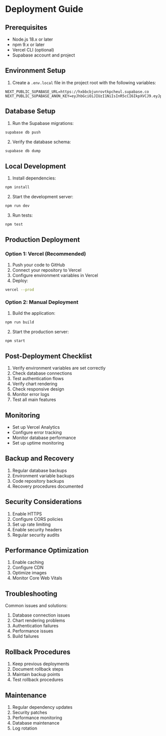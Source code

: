 # Deployment Guide

## Prerequisites
- Node.js 18.x or later
- npm 9.x or later
- Vercel CLI (optional)
- Supabase account and project

## Environment Setup
1. Create a `.env.local` file in the project root with the following variables:
```env
NEXT_PUBLIC_SUPABASE_URL=https://hxbbcbjunrovtkpcheul.supabase.co
NEXT_PUBLIC_SUPABASE_ANON_KEY=eyJhbGciOiJIUzI1NiIsInR5cCI6IkpXVCJ9.eyJpc3MiOiJzdXBhYmFzZSIsInJlZiI6Imh4YmJjYmp1bnJvdnRrcGNoZXVsIiwicm9sZSI6ImFub24iLCJpYXQiOjE3NDI5MTkwMTksImV4cCI6MjA1ODQ5NTAxOX0.UJJ6xTLr9C1zLOS6bNYHrsUPsq6eA9NTKKXiyVLhmTk
```

## Database Setup
1. Run the Supabase migrations:
```bash
supabase db push
```

2. Verify the database schema:
```bash
supabase db dump
```

## Local Development
1. Install dependencies:
```bash
npm install
```

2. Start the development server:
```bash
npm run dev
```

3. Run tests:
```bash
npm test
```

## Production Deployment

### Option 1: Vercel (Recommended)
1. Push your code to GitHub
2. Connect your repository to Vercel
3. Configure environment variables in Vercel
4. Deploy:
```bash
vercel --prod
```

### Option 2: Manual Deployment
1. Build the application:
```bash
npm run build
```

2. Start the production server:
```bash
npm start
```

## Post-Deployment Checklist
1. Verify environment variables are set correctly
2. Check database connections
3. Test authentication flows
4. Verify chart rendering
5. Check responsive design
6. Monitor error logs
7. Test all main features

## Monitoring
- Set up Vercel Analytics
- Configure error tracking
- Monitor database performance
- Set up uptime monitoring

## Backup and Recovery
1. Regular database backups
2. Environment variable backups
3. Code repository backups
4. Recovery procedures documented

## Security Considerations
1. Enable HTTPS
2. Configure CORS policies
3. Set up rate limiting
4. Enable security headers
5. Regular security audits

## Performance Optimization
1. Enable caching
2. Configure CDN
3. Optimize images
4. Monitor Core Web Vitals

## Troubleshooting
Common issues and solutions:
1. Database connection issues
2. Chart rendering problems
3. Authentication failures
4. Performance issues
5. Build failures

## Rollback Procedures
1. Keep previous deployments
2. Document rollback steps
3. Maintain backup points
4. Test rollback procedures

## Maintenance
1. Regular dependency updates
2. Security patches
3. Performance monitoring
4. Database maintenance
5. Log rotation 